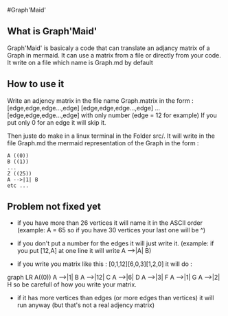 #Graph'Maid'

## What is Graph'Maid'
Graph'Maid' is basicaly a code that can translate an adjancy matrix of a Graph in mermaid.
It can use a matrix from a file or directly from your code.
It write on a file which name is Graph.md by default

## How to use it
Write an adjency matrix in the file name Graph.matrix in the form :
[edge,edge,edge...,edge]
[edge,edge,edge...,edge]
...
[edge,edge,edge...,edge]
with only number (edge = 12 for example)
If you put only 0 for an edge it will skip it.

Then juste do make in a linux terminal in the Folder src/.
It will write in the file Graph.md the mermaid representation of the Graph in the form :

```mermaid
A ((0))
B ((1))
...
Z ((25))
A -->|1| B
etc ...
```

## Problem not fixed yet
- if you have more than 26 vertices it will name it in the ASCII order (example: A = 65 so if you have 30 vertices your last one will be ^)

- if you don't put a number for the edges it will just write it.
(example: if you put [12,A] at one line it will write A -->|A| B)

- if you write you matrix like this :
[0,1,12][6,0,3][1,2,0]
it will do :

graph LR
A((0))
A -->|1| B
A -->|12| C
A -->|6| D
A -->|3| F
A -->|1| G
A -->|2| H
so be carefull of how you write your matrix.

- if it has more vertices than edges (or more edges than vertices) it will run anyway (but that's not a real adjency matrix)
